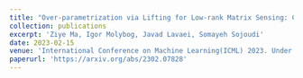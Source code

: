 ```yaml
---
title: "Over-parametrization via Lifting for Low-rank Matrix Sensing: Conversion of Spurious Solutions to Strict Saddle Points"
collection: publications
excerpt: 'Ziye Ma, Igor Molybog, Javad Lavaei, Somayeh Sojoudi'
date: 2023-02-15
venue: 'International Conference on Machine Learning(ICML) 2023. Under Review'
paperurl: 'https://arxiv.org/abs/2302.07828'
---
```

